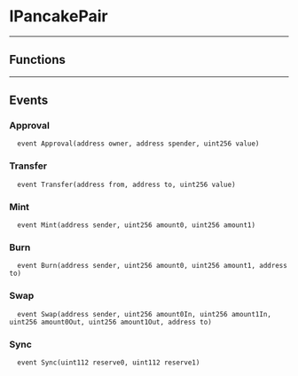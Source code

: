# IPancakePair




___

## Functions


___

## Events

### Approval

```solidity
  event Approval(address owner, address spender, uint256 value)
```


### Transfer

```solidity
  event Transfer(address from, address to, uint256 value)
```


### Mint

```solidity
  event Mint(address sender, uint256 amount0, uint256 amount1)
```


### Burn

```solidity
  event Burn(address sender, uint256 amount0, uint256 amount1, address to)
```


### Swap

```solidity
  event Swap(address sender, uint256 amount0In, uint256 amount1In, uint256 amount0Out, uint256 amount1Out, address to)
```


### Sync

```solidity
  event Sync(uint112 reserve0, uint112 reserve1)
```


